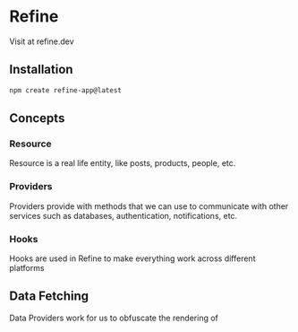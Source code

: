 # Refine

Visit at refine.dev

## Installation

```sh
npm create refine-app@latest
```


## Concepts

### Resource

Resource is a real life entity, like posts, products, people, etc.

### Providers

Providers provide with methods that we can use to communicate with other services such as databases, authentication, notifications, etc.

### Hooks

Hooks are used in Refine to make everything work across different platforms

## Data Fetching

Data Providers work for us to obfuscate the rendering of 